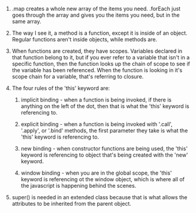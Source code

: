 <!-- 1. Describe the biggest difference between .forEach & .map. -->
1. .map creates a whole new array of the items you need. .forEach just goes through the array and gives you the items you need, but in the same array.



<!-- 2. What is the difference between a function and a method? -->
2. The way I see it, a method is a function, except it is inside of an object. Regular functions aren't inside objects, while methods are.



<!-- 3. What is closure? -->
3. When functions are created, they have scopes. Variables declared in that function belong to it, but if you ever refer to a variable that isn't in a specific function, then the function looks up the chain of scope to see if the variable has been referenced. When the function is looking in it's scope chain for a variable, that's referring to closure.



<!-- 4. Describe the four rules of the 'this' keyword. -->
4. The four rules of the 'this' keyword are: 
    1. implicit binding - when a function is being invoked, if there is anything on the left of the dot, then that is what the 'this' keyword is referencing to.

    2. explicit binding - when a function is being invoked with '.call', '.apply', or '.bind' methods, the first parameter they take is what the 'this' keyword is referencing to.

    3. new binding - when constructor functions are being used, the 'this' keyword is referencing to object that's being created with the 'new' keyword.

    4. window binding - when you are in the global scope, the 'this' keyword is referencing ot the window object, which is where all of the javascript is happening behind the scenes.



<!-- 5. Why do we need super() in an extended class? -->
5. super() is needed in an extended class because that is what allows the attributes to be inherited from the parent object.